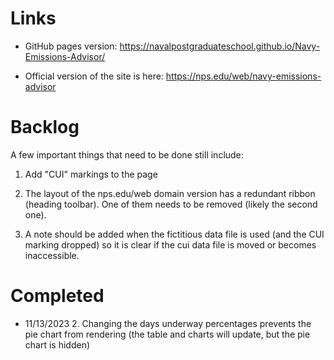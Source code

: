 # Links

* GitHub pages version: https://navalpostgraduateschool.github.io/Navy-Emissions-Advisor/

* Official version of the site is here:  https://nps.edu/web/navy-emissions-advisor


# Backlog 

A few important things that need to be done still include:

1. Add "CUI" markings to the page

3. The layout of the nps.edu/web domain version has a redundant ribbon (heading toolbar).  One of them needs to be removed (likely the second one).

4. A note should be added when the fictitious data file is used (and the CUI marking dropped) so it is clear if the cui data file is moved or becomes inaccessible.

# Completed

* 11/13/2023
    2. Changing the days underway percentages prevents the pie chart from rendering (the table and charts will update, but the pie chart is hidden)


